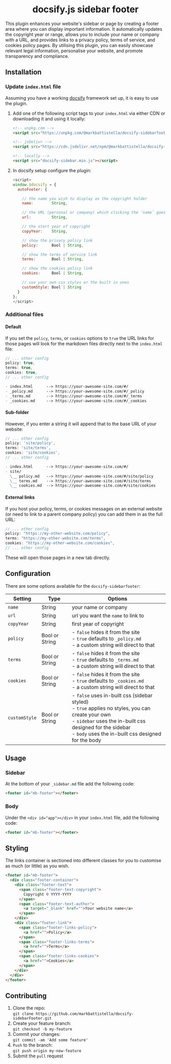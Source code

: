 <div align="center">

# docsify.js sidebar footer

</div>

This plugin enhances your website's sidebar or page by creating a footer area where you can display important information. It automatically updates the copyright year or range, allows you to include your name or company with a URL, and provides links to a privacy policy, terms of service, and cookies policy pages. By utilising this plugin, you can easily showcase relevant legal information, personalise your website, and promote transparency and compliance.

## Installation

### Update `index.html` file

Assuming you have a working [docsify](https://docsify.js.org/) framework set up, it is easy to use the plugin.

1. Add one of the following script tags to your `index.html` via either CDN or downloading it and using it locally:

    ```html
    <!-- unpkg.com -->
    <script src="https://unpkg.com/@markbattistella/docsify-sidebarfooter@latest"></script>

    <!-- jsDelivr -->
    <script src="https://cdn.jsdelivr.net/npm/@markbattistella/docsify-sidebarfooter@latest"></script>

    <!-- locally -->
    <script src="docsify-sidebar.min.js"></script>
    ```

1. In docsify setup configure the plugin:

    ```js
    <script>
    window.$docsify = {
      autoFooter: {

        // the name you wish to display as the copyright holder
        name:        String,

        // the URL (personal or company) which clicking the `name` goes to
        url:         String,

        // the start year of copyright
        copyYear:    String,

        // show the privacy policy link
        policy:      Bool | String,

        // show the terms of service link
        terms:       Bool | String,

        // show the cookies policy link
        cookies:     Bool | String,

        // use your own css styles or the built in ones
        customStyle: Bool | String
      }
    };
    </script>
    ```

### Additional files

#### Default

If you set the `policy`, `terms`, or `cookies` options to `true` the URL links for those pages will look for the markdown files directly next to the `index.html` file:

```js
// ... other config
policy: true,
terms: true,
cookies: true,
// ... other config
```

```md
- index.html      --> https://your-awesome-site.com/#/
- _policy.md      --> https://your-awesome-site.com/#/_policy
- _terms.md       --> https://your-awesome-site.com/#/_terms
- _cookies.md     --> https://your-awesome-site.com/#/_cookies
```

#### Sub-folder

However, if you enter a string it will append that to the base URL of your website:

```js
// ... other config
policy: 'site/policy',
terms: 'site/terms',
cookies: 'site/cookies',
// ... other config
```

```md
- index.html      --> https://your-awesome-site.com/#/
- site/
  \__ policy.md   --> https://your-awesome-site.com/#/site/policy
  \__ terms.md    --> https://your-awesome-site.com/#/site/terms
  \__ cookies.md  --> https://your-awesome-site.com/#/site/cookies
```

#### External links

If you host your policy, terms, or cookies messages on an external website (or need to link to a parent company policy) you can add them in as the full URL:

```js
// ... other config
policy: "https://my-other-website.com/policy",
terms: "https://my-other-website.com/terms",
cookies: "https://my-other-website.com/cookies",
// ... other config
```

These will open those pages in a new tab directly.

## Configuration

There are some options available for the `docsify-sidebarfooter`:

| Setting       | Type           | Options                            |
|---------------|----------------|------------------------------------|
| `name`        | String         | your name or company               |
| `url`         | String         | url you want the `name` to link to |
| `copyYear`    | String         | first year of copyright            |
| `policy`      | Bool or String | - `false` hides it from the site<br/>- `true` defaults to `_policy.md`<br/>- a custom string will direct to that |
| `terms`       | Bool or String | - `false` hides it from the site<br/>- `true` defaults to `_terms.md`<br/>- a custom string will direct to that |
| `cookies`     | Bool or String | - `false` hides it from the site<br/>- `true` defaults to `_cookies.md`<br/>- a custom string will direct to that |
| `customStyle` | Bool or String | - `false` uses in-built css (sidebar styled)<br/>- `true` applies no styles, you can create your own<br/>- `sidebar` uses the in-built css designed for the sidebar<br/>- `body` uses the in-built css designed for the body |

## Usage

### Sidebar

At the bottom of your `_sidebar.md` file add the following code:

```html
<footer id="mb-footer"></footer>
```

### Body

Under the `<div id="app"></div>` in your `index.html` file, add the following code:

```html
<footer id="mb-footer"></footer>
```

## Styling

The links container is sectioned into different classes for you to customise as much (or little) as you wish.

```html
<footer id="mb-footer">
  <div class="footer-container">
    <div class="footer-text">
      <span class="footer-text-copyright">
        Copyright © YYYY-YYYY
      </span>
      <span class="footer-text-author">
        <a target="_blank" href="">Your website name</a>
      </span>
    </div>
    <div class="footer-link">
      <span class="footer-links-policy">
        <a href="">Policy</a>
      </span>
      <span class="footer-links-terms">
        <a href="">Terms</a>
      </span>
      <span class="footer-links-cookies">
        <a href="">Cookies</a>
      </span>
    </div>
  </div>
</footer>
```

## Contributing

1. Clone the repo:<br>`git clone https://github.com/markbattistella/docsify-sidebarFooter.git`
2. Create your feature branch:<br>`git checkout -b my-feature`
3. Commit your changes:<br>`git commit -am 'Add some feature'`
4. `Push` to the branch:<br>`git push origin my-new-feature`
5. Submit the `pull` request
